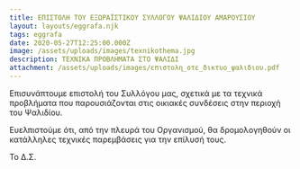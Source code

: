 ```yaml
---
title: ΕΠΙΣΤΟΛΗ ΤΟΥ ΕΞΩΡΑΪΣΤΙΚΟΥ ΣΥΛΛΟΓΟΥ ΨΑΛΙΔΙΟΥ ΑΜΑΡΟΥΣΙΟΥ
layout: layouts/eggrafa.njk
tags: eggrafa
date: 2020-05-27T12:25:00.000Z
image: /assets/uploads/images/texnikothema.jpg
description: ΤΕΧΝΙΚΑ ΠΡΟΒΛΗΜΑΤΑ ΣΤΟ ΨΑΛΙΔΙ
attachment: /assets/uploads/images/επιστολη_οτε_δικτυο_ψαλιδιου.pdf
---
```

Επισυνάπτουμε επιστολή του Συλλόγου μας, σχετικά με τα τεχνικά προβλήματα που παρουσιάζονται στις οικιακές συνδέσεις στην περιοχή του Ψαλιδίου.

Ευελπιστούμε ότι, από την πλευρά του Οργανισμού, θα δρομολογηθούν οι κατάλληλες τεχνικές παρεμβάσεις για την επίλυσή τους.

Το Δ.Σ.
